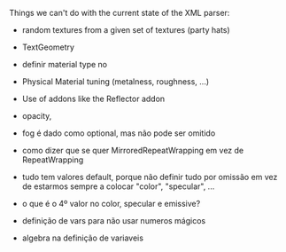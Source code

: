 Things we can't do with the current state of the XML parser:
- random textures from a given set of textures (party hats)
- TextGeometry
- definir material type no <material />
- Physical Material tuning (metalness, roughness, ...)
- Use of addons like the Reflector addon
- opacity, 

- fog é dado como optional, mas não pode ser omitido
- como dizer que se quer MirroredRepeatWrapping em vez de RepeatWrapping
- tudo tem valores default, porque não definir tudo por omissão em vez de estarmos sempre a colocar "color", "specular", ...
- o que é o 4º valor no color, specular e emissive?
- definição de vars para não usar numeros mágicos
- algebra na definição de variaveis